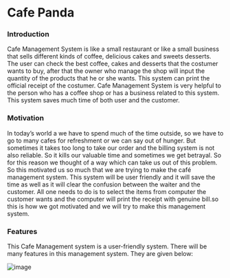 # Cafe Panda #
### Introduction ###
Cafe Management System is like a small restaurant or like a small business that sells different kinds of coffee, delicious cakes and sweets desserts. The user can check the best coffee, cakes and desserts that the costumer wants to buy, after that the owner who manage the shop will input the quantity of the products that he or she wants. This system can print the official receipt of the costumer. Cafe Management System is very helpful to the person who has a coffee shop or has a business related to this system. This system saves much time of both user and the customer.

### Motivation ###
In today’s world a we have to spend much of the time outside, so we have to go to many cafes for refreshment or we can say out of hunger. But sometimes it takes too long to take our order and the billing system is not also reliable. So it kills our valuable time and sometimes we get betrayal. So for this reason we thought of a way which can take us out of this problem. So this motivated us so much that we are trying to make the café management system. This system will be user friendly and it will save the time as well as it will clear the confusion between the waiter and the customer. All one needs to do is to select the items from computer the customer wants and the computer will print the receipt with genuine bill.so this is how we got motivated and we will try to make this management system.

### Features ###
This Cafe Management system is a user-friendly system. There will be many features in this management system. They are given below:

![image](https://user-images.githubusercontent.com/63575456/117343512-30c66c80-aec6-11eb-911a-5494bbd6ca8e.png)


